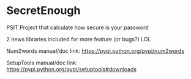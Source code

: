 SecretEnough
============

PSIT Project that calculate how secure is your password

2 news libraries included for more feature (or bugs?) LOL


Num2words
manual/doc link: https://pypi.python.org/pypi/num2words

SetupTools
manual/doc link: https://pypi.python.org/pypi/setuptools#downloads
